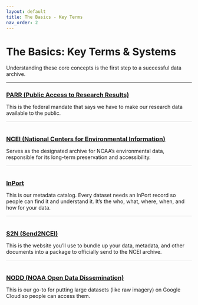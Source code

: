 ```yaml
---
layout: default
title: The Basics - Key Terms
nav_order: 2
---
```


# The Basics: Key Terms & Systems

Understanding these core concepts is the first step to a successful data archive.

---

<div>
    <div style="padding-bottom: 1em; border-bottom: 1px solid #e5e5e5;">
        <h3 style="margin-bottom: 0.25rem;"><a href="https://www.ngdc.noaa.gov/parr.html" target="_blank">PARR (Public Access to Research Results)</a></h3>
        <p style="margin-bottom: 0;">This is the federal mandate that says we have to make our research data available to the public.</p>
    </div>
    <div style="padding-top: 1em; padding-bottom: 1em; border-bottom: 1px solid #e5e5e5;">
        <h3 style="margin-bottom: 0.25rem;"><a href="https://www.ncei.noaa.gov/" target="_blank">NCEI (National Centers for Environmental Information)</a></h3>
        <p style="margin-bottom: 0;">Serves as the designated archive for NOAA’s environmental data, responsible for its long-term preservation and accessibility.</p>
    </div>
    <div style="padding-top: 1em; padding-bottom: 1em; border-bottom: 1px solid #e5e5e5;">
        <h3 style="margin-bottom: 0.25rem;"><a href="https://www.fisheries.noaa.gov/inport/" target="_blank">InPort</a></h3>
        <p style="margin-bottom: 0;">This is our metadata catalog. Every dataset needs an InPort record so people can find it and understand it. It’s the who, what, where, when, and how for your data.</p>
    </div>
    <div style="padding-top: 1em; padding-bottom: 1em; border-bottom: 1px solid #e5e5e5;">
        <h3 style="margin-bottom: 0.25rem;"><a href="https://www.ncei.noaa.gov/archive/send2ncei/" target="_blank">S2N (Send2NCEI)</a></h3>
        <p style="margin-bottom: 0;">This is the website you’ll use to bundle up your data, metadata, and other documents into a package to officially send to the NCEI archive.</p>
    </div>
    <div style="padding-top: 1em; padding-bottom: 1em;">
        <h3 style="margin-bottom: 0.25rem;"><a href="https://www.noaa.gov/information-technology/open-data-dissemination" target="_blank">NODD (NOAA Open Data Dissemination)</a></h3>
        <p style="margin-bottom: 0;">This is our go-to for putting large datasets (like raw imagery) on Google Cloud so people can access them.</p>
    </div>
</div>
